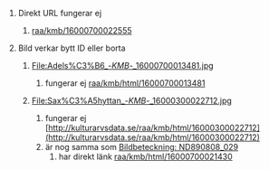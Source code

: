 1) Direkt URL fungerar ej
    1)  [raa/kmb/16000700022555](http://kulturarvsdata.se/raa/kmb/html/16000700022555)

1) Bild verkar bytt ID eller borta
   1) [File:Adels%C3%B6_-_KMB_-_16000700013481.jpg](https://commons.wikimedia.org/wiki/File:Adels%C3%B6_-_KMB_-_16000700013481.jpg)
       1) fungerar ej [raa/kmb/html/16000700013481](http://kulturarvsdata.se/raa/kmb/html/16000700013481)
      
   3) [File:Sax%C3%A5hyttan_-_KMB_-_16000300022712.jpg](https://commons.wikimedia.org/wiki/File:Sax%C3%A5hyttan_-_KMB_-_16000300022712.jpg) 
       1) fungerar ej [http://kulturarvsdata.se/raa/kmb/html/16000300022712](http://kulturarvsdata.se/raa/kmb/html/16000300022712)
       2) är nog samma som [Bildbeteckning: ND890808_029](https://kmb.raa.se/cocoon/bild/kont-3f5a4614586d55422e6c02137554151d19727e1e?form_name=searchresult&form_action=fetch&id=16000700021430&offset=1)
           1) har direkt länk [raa/kmb/html/16000700021430](http://kulturarvsdata.se/raa/kmb/html/16000700021430) 
